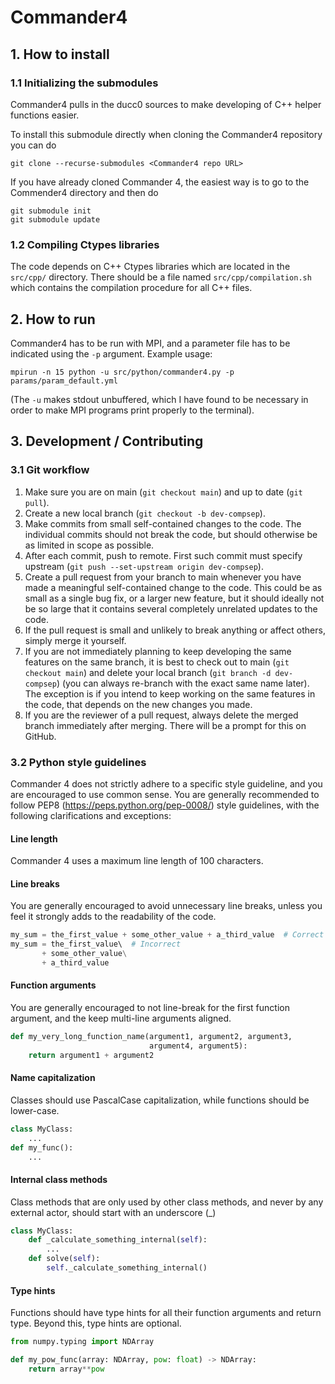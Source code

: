 # Commander4

## 1. How to install
### 1.1 Initializing the submodules
Commander4 pulls in the ducc0 sources to make developing of C++ helper functions easier.

To install this submodule directly when cloning the Commander4 repository you can do
```
git clone --recurse-submodules <Commander4 repo URL>
```
If you have already cloned Commander 4,  the easiest way is to go to the Commender4 directory and then do
```
git submodule init
git submodule update
```

### 1.2 Compiling Ctypes libraries
The code depends on C++ Ctypes libraries which are located in the `src/cpp/` directory. There should be a file named `src/cpp/compilation.sh` which contains the compilation procedure for all C++ files.

## 2. How to run
Commander4 has to be run with MPI, and a parameter file has to be indicated using the `-p` argument. Example usage:
```
mpirun -n 15 python -u src/python/commander4.py -p params/param_default.yml
```
(The `-u` makes stdout unbuffered, which I have found to be necessary in order to make MPI programs print properly to the terminal).

## 3. Development / Contributing
### 3.1 Git workflow
1. Make sure you are on main (`git checkout main`) and up to date (`git pull`).
2. Create a new local branch (`git checkout -b dev-compsep`).
3. Make commits from small self-contained changes to the code. The individual commits should not break the code, but should otherwise be as limited in scope as possible.
4. After each commit, push to remote. First such commit must specify upstream (`git push --set-upstream origin dev-compsep`).
5. Create a pull request from your branch to main whenever you have made a meaningful self-contained change to the code. This could be as small as a single bug fix, or a larger new feature, but it should ideally not be so large that it contains several completely unrelated updates to the code.
6. If the pull request is small and unlikely to break anything or affect others, simply merge it yourself.
7. If you are not immediately planning to keep developing the same features on the same branch, it is best to check out to main (`git checkout main`) and delete your local branch (`git branch -d dev-compsep`) (you can always re-branch with the exact same name later). The exception is if you intend to keep working on the same features in the code, that depends on the new changes you made.
8. If you are the reviewer of a pull request, always delete the merged branch immediately after merging. There will be a prompt for this on GitHub.

### 3.2 Python style guidelines
Commander 4 does not strictly adhere to a specific style guideline, and you are encouraged to use common sense. You are generally recommended to follow PEP8 (https://peps.python.org/pep-0008/) style guidelines, with the following clarifications and exceptions:

#### Line length
Commander 4 uses a maximum line length of 100 characters.

#### Line breaks
You are generally encouraged to avoid unnecessary line breaks, unless you feel it strongly adds to the readability of the code.
```Python
my_sum = the_first_value + some_other_value + a_third_value  # Correct
my_sum = the_first_value\  # Incorrect
       + some_other_value\
       + a_third_value
```

#### Function arguments
You are generally encouraged to not line-break for the first function argument, and the keep multi-line arguments aligned.
```Python
def my_very_long_function_name(argument1, argument2, argument3,
                               argument4, argument5):
    return argument1 + argument2
```

#### Name capitalization
Classes should use PascalCase capitalization, while functions should be lower-case.
```Python
class MyClass:
    ...
def my_func():
    ...
```

#### Internal class methods
Class methods that are only used by other class methods, and never by any external actor, should start with an underscore (_)
```Python
class MyClass:
    def _calculate_something_internal(self):
        ...
    def solve(self):
        self._calculate_something_internal()
```

#### Type hints
Functions should have type hints for all their function arguments and return type. Beyond this, type hints are optional.
```Python
from numpy.typing import NDArray

def my_pow_func(array: NDArray, pow: float) -> NDArray:
    return array**pow
```
